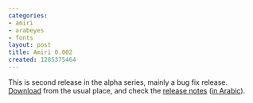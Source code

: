 ```yaml
---
categories:
- amiri
- arabeyes
- fonts
layout: post
title: Amiri 0.002
created: 1285375464
---
```

This is second release in the alpha series, mainly a bug fix release. [Download](https://sourceforge.net/projects/amiri/files) from the usual place, and check the [release notes](http://amiri.git.sourceforge.net/git/gitweb.cgi?p=amiri/amiri;a=blob;f=NEWS;h=18cbfcbd3d3396fbd8195b1ccbf4cef1a09ca8e6;hb=HEAD) ([in Arabic](http://amiri.git.sourceforge.net/git/gitweb.cgi?p=amiri/amiri;a=blob;f=NEWS.ar;h=47513c719ee073fa71649716709aecd1aba6a88d;hb=HEAD)).
